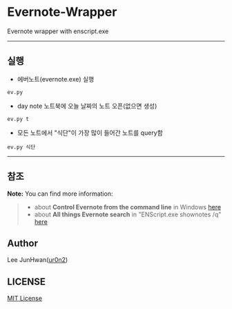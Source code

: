 **Evernote-Wrapper**
===================
Evernote wrapper with enscript.exe

----------

실행
-------------
- 에버노트(evernote.exe) 실행
```
ev.py
```

- day note 노트북에 오늘 날짜의 노트 오픈(없으면 생성)
```
ev.py t
```

- 모든 노트에서 "식단"이 가장 많이 들어간 노트를 query함 
```
ev.py 식단
```

----------


참조
-------------------

**Note:** You can find more information:

> - about **Control Evernote from the command line** in Windows [here](https://dev.evernote.com/doc/articles/enscript.php)
> - about **All things Evernote search** in "ENScript.exe shownotes /q" [here](http://dev.evernote.com/doc/articles/search_grammar.php) 

Author
-------------------
Lee JunHwan([ur0n2](https://ur0n2.com))

LICENSE
-------------------
[MIT License](https://github.com/ur0n2/evernote-wrapper/blob/master/LICENSE)
